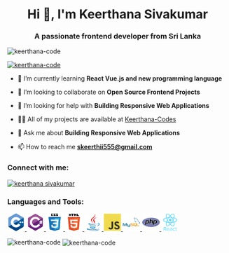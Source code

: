 <h1 align="center">Hi 👋, I'm Keerthana Sivakumar</h1>
<h3 align="center">A passionate frontend developer from Sri Lanka</h3>

<p align="left"> <img src="https://komarev.com/ghpvc/?username=keerthana-code&label=Profile%20views&color=0e75b6&style=flat" alt="keerthana-code" /> </p>

<p align="left"> <a href="https://github.com/ryo-ma/github-profile-trophy"><img src="https://github-profile-trophy.vercel.app/?username=keerthana-code" alt="keerthana-code" /></a> </p>

- 🌱 I’m currently learning **React Vue.js and new programming language**

- 👯 I’m looking to collaborate on **Open Source Frontend Projects**

- 🤝 I’m looking for help with **Building Responsive Web Applications**

- 👨‍💻 All of my projects are available at [Keerthana-Codes](Keerthana-Codes)

- 💬 Ask me about **Building Responsive Web Applications**

- 📫 How to reach me **skeerthii555@gmail.com**

<h3 align="left">Connect with me:</h3>
<p align="left">
<a href="https://linkedin.com/in/keerthana sivakumar" target="blank"><img align="center" src="https://raw.githubusercontent.com/rahuldkjain/github-profile-readme-generator/master/src/images/icons/Social/linked-in-alt.svg" alt="keerthana sivakumar" height="30" width="40" /></a>
</p>

<h3 align="left">Languages and Tools:</h3>
<p align="left"> <a href="https://www.w3schools.com/cpp/" target="_blank" rel="noreferrer"> <img src="https://raw.githubusercontent.com/devicons/devicon/master/icons/cplusplus/cplusplus-original.svg" alt="cplusplus" width="40" height="40"/> </a> <a href="https://www.w3schools.com/cs/" target="_blank" rel="noreferrer"> <img src="https://raw.githubusercontent.com/devicons/devicon/master/icons/csharp/csharp-original.svg" alt="csharp" width="40" height="40"/> </a> <a href="https://www.w3schools.com/css/" target="_blank" rel="noreferrer"> <img src="https://raw.githubusercontent.com/devicons/devicon/master/icons/css3/css3-original-wordmark.svg" alt="css3" width="40" height="40"/> </a> <a href="https://www.w3.org/html/" target="_blank" rel="noreferrer"> <img src="https://raw.githubusercontent.com/devicons/devicon/master/icons/html5/html5-original-wordmark.svg" alt="html5" width="40" height="40"/> </a> <a href="https://www.java.com" target="_blank" rel="noreferrer"> <img src="https://raw.githubusercontent.com/devicons/devicon/master/icons/java/java-original.svg" alt="java" width="40" height="40"/> </a> <a href="https://developer.mozilla.org/en-US/docs/Web/JavaScript" target="_blank" rel="noreferrer"> <img src="https://raw.githubusercontent.com/devicons/devicon/master/icons/javascript/javascript-original.svg" alt="javascript" width="40" height="40"/> </a> <a href="https://www.mysql.com/" target="_blank" rel="noreferrer"> <img src="https://raw.githubusercontent.com/devicons/devicon/master/icons/mysql/mysql-original-wordmark.svg" alt="mysql" width="40" height="40"/> </a> <a href="https://www.php.net" target="_blank" rel="noreferrer"> <img src="https://raw.githubusercontent.com/devicons/devicon/master/icons/php/php-original.svg" alt="php" width="40" height="40"/> </a> <a href="https://reactjs.org/" target="_blank" rel="noreferrer"> <img src="https://raw.githubusercontent.com/devicons/devicon/master/icons/react/react-original-wordmark.svg" alt="react" width="40" height="40"/> </a> </p>

<p><img align="left" src="https://github-readme-stats.vercel.app/api/top-langs?username=keerthana-code&show_icons=true&locale=en&layout=compact" alt="keerthana-code" /></p>

<p>&nbsp;<img align="center" src="https://github-readme-stats.vercel.app/api?username=keerthana-code&show_icons=true&locale=en" alt="keerthana-code" /></p>
